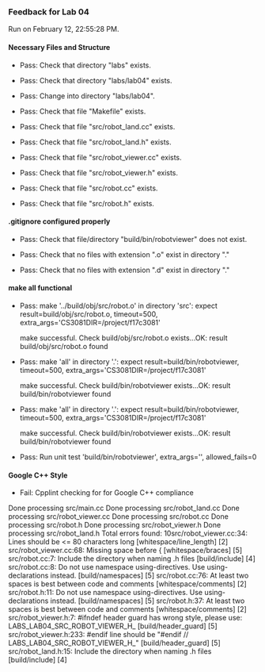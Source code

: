 ### Feedback for Lab 04

Run on February 12, 22:55:28 PM.


#### Necessary Files and Structure

+ Pass: Check that directory "labs" exists.

+ Pass: Check that directory "labs/lab04" exists.

+ Pass: Change into directory "labs/lab04".

+ Pass: Check that file "Makefile" exists.

+ Pass: Check that file "src/robot_land.cc" exists.

+ Pass: Check that file "src/robot_land.h" exists.

+ Pass: Check that file "src/robot_viewer.cc" exists.

+ Pass: Check that file "src/robot_viewer.h" exists.

+ Pass: Check that file "src/robot.cc" exists.

+ Pass: Check that file "src/robot.h" exists.


#### .gitignore configured properly

+ Pass: Check that file/directory "build/bin/robotviewer" does not exist.

+ Pass: Check that no files with extension ".o" exist in directory "."

+ Pass: Check that no files with extension ".d" exist in directory "."


#### make all functional

+ Pass: make '../build/obj/src/robot.o' in directory 'src': expect result=build/obj/src/robot.o, timeout=500, extra_args='CS3081DIR=/project/f17c3081'

    make successful.
    Check build/obj/src/robot.o exists...OK: result build/obj/src/robot.o found

+ Pass: make 'all' in directory '.': expect result=build/bin/robotviewer, timeout=500, extra_args='CS3081DIR=/project/f17c3081'

    make successful.
    Check build/bin/robotviewer exists...OK: result build/bin/robotviewer found

+ Pass: make 'all' in directory '.': expect result=build/bin/robotviewer, timeout=500, extra_args='CS3081DIR=/project/f17c3081'

    make successful.
    Check build/bin/robotviewer exists...OK: result build/bin/robotviewer found

+ Pass: Run unit test 'build/bin/robotviewer', extra_args='', allowed_fails=0


#### Google C++ Style

+ Fail: Cpplint checking for for Google C++ compliance

Done processing src/main.cc
Done processing src/robot_land.cc
Done processing src/robot_viewer.cc
Done processing src/robot.cc
Done processing src/robot.h
Done processing src/robot_viewer.h
Done processing src/robot_land.h
Total errors found: 10src/robot_viewer.cc:34:  Lines should be <= 80 characters long  [whitespace/line_length] [2]
src/robot_viewer.cc:68:  Missing space before {  [whitespace/braces] [5]
src/robot.cc:7:  Include the directory when naming .h files  [build/include] [4]
src/robot.cc:8:  Do not use namespace using-directives.  Use using-declarations instead.  [build/namespaces] [5]
src/robot.cc:76:  At least two spaces is best between code and comments  [whitespace/comments] [2]
src/robot.h:11:  Do not use namespace using-directives.  Use using-declarations instead.  [build/namespaces] [5]
src/robot.h:37:  At least two spaces is best between code and comments  [whitespace/comments] [2]
src/robot_viewer.h:7:  #ifndef header guard has wrong style, please use: LABS_LAB04_SRC_ROBOT_VIEWER_H_  [build/header_guard] [5]
src/robot_viewer.h:233:  #endif line should be "#endif  // LABS_LAB04_SRC_ROBOT_VIEWER_H_"  [build/header_guard] [5]
src/robot_land.h:15:  Include the directory when naming .h files  [build/include] [4]

